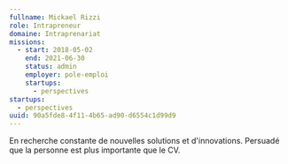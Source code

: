 ```yaml
---
fullname: Mickael Rizzi
role: Intrapreneur
domaine: Intraprenariat
missions:
  - start: 2018-05-02
    end: 2021-06-30
    status: admin
    employer: pole-emploi
    startups:
      - perspectives
startups:
  - perspectives
uuid: 90a5fde8-4f11-4b65-ad90-d6554c1d99d9
---
```

En recherche constante de nouvelles solutions et d'innovations. Persuadé que la personne est plus importante que le CV.